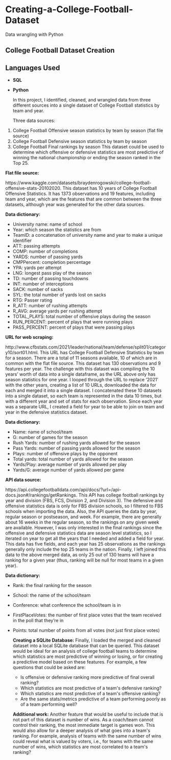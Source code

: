 # Creating-a-College-Football-Dataset
Data wrangling with Python

<h2>College Football Dataset Creation</h2>
  
  <h2>Languages Used</h2>

- <b>SQL</b> 
- <b>Python</b>


  <p> In this project, I identified, cleaned, and wrangled data from three different sources into a single dataset of College Football statistics by team and year. </p>
  
  Three data sources:
1.	College Football Offensive season statistics by team by season (flat file source)
2.	College Football Defensive season statistics by team by season
3.	College Football Final rankings by season
This dataset could be used to determine which offensive or defensive statistics are most predictive of winning the national championship or ending the season ranked in the Top 25.

<b>Flat file source:</b>
<p> https://www.kaggle.com/datasets/braydenrogowski/college-football-offensive-stats-20102020.  
This dataset has 10 years of College Football Offensive Statistics.  It has 1373 observations and 19 features, including team and year, which are the features that are common between the three datasets, although year was generated for the other data sources.</p>

<b>Data dictionary:</b>
- University name: name of school
- Year: which season the statistics are from
- TeamID: a concatenation of university name and year to make a unique identifier
- ATT: passing attempts
- COMP: number of completions
- YARDS: number of passing yards
- CMPPercent: completion percentage
- YPA: yards per attempt
- LNG: longest pass play of the season
- TD: number of passing touchdowns
- INT: number of interceptions
- SACK: number of sacks
- SYL: the total number of yards lost on sacks
- RTG: Passer rating
- R_ATT: number of rushing attempts
- R_AVG: average yards per rushing attempt
- TOTAL_PLAYS: total number of offensive plays during the season
- RUN_PERCENT: percent of plays that were running plays
- PASS_PERCENT: percent of plays that were passing plays

<b>URL for web scraping:</b>
<p>http://www.cfbstats.com/2021/leader/national/team/defense/split01/category10/sort01.html.  
This URL has College Football Defensive Statistics by team for a season. There are a total of 11 seasons available, 10 of which are in common with the flat file source.  This dataset has 130 observations and 9 features per year.  The challenge with this dataset was compiling the 10 years’ worth of data into a single dataframe, as the URL above only has season statistics for one year.  I looped through the URL to replace ‘2021’ with the other years, creating a list of 10 URLs,  downloaded the data for each and merged it into a single dataset.  I concatenated these 10 datasets into a single dataset, so each team is represented in the data 10 times, but with a different year and set of stats for each observation.  Since each year was a separate URL, I created a field for year to be able to join on team and year in the defensive statistics dataset.  
  
<b>Data dictionary:</b>
- Name: name of school/team
- G: number of games for the season
- Rush Yards: number of rushing yards allowed for the season
- Pass Yards: number of passing yards allowed for the season
- Plays: number of offensive plays by the opponent
- Total yards: total number of yards allowed for the season
- Yards/Play: average number of yards allowed per play
- Yards/G: average number of yards allowed per game
  
<b>API data source:</b>
<p>https://api.collegefootballdata.com/api/docs/?url=/api-docs.json#/rankings/getRankings.  This API has college football rankings by year and division (FBS, FCS, Division 2, and Division 3).  The defensive and offensive statistics data is only for FBS division schools, so I filtered to FBS schools when importing the data.  Also, the API queries the data by year, regular season or postseason, and week.  For example, there are generally about 16 weeks in the regular season, so the rankings on any given week are available.  However, I was only interested in the final rankings since the offensive and defensive statistics data are season level statistics, so I iterated on year to get all the years that I needed and added a field for year.  This data has five fields, and each year has 25 observations as the rankings generally only include the top 25 teams in the nation.  Finally, I left joined this data to the above merged data, as only 25 out of 130 teams will have a ranking for a given year (thus, ranking will be null for most teams in a given year).

  <b>Data dictionary:</b>
- Rank: the final ranking for the season
- School: the name of the school/team
- Conference: what conference the school/team is in
- FirstPlaceVotes: the number of first place votes that the team received in the poll that they’re in
- Points: total number of points from all votes (not just first place votes)
  
  <b>Creating a SQLite Database:</b>
Finally, I loaded the merged and cleaned dataset into a local SQLite database that can be queried. This dataset would be ideal for an analysis of college football teams to determine which statistics are most predictive of winning or losing, or for creating a predictive model based on these features.  For example, a few questions that could be asked are:
  - Is offensive or defensive ranking more predictive of final overall ranking?
  - Which statistics are most predictive of a team's defensive ranking?
  - Which statistics are most predictive of a team's offensive ranking?
  - Are the same stats/metrics predictive of a team performing poorly as of a team performing well?
  
  <b>Additional work:</b> 
Another feature that would be useful to include that is not part of this dataset is number of wins.  As a coach/team cannot control their ranking, the most immediate target is games won.  This would also allow for a deeper analysis of what goes into a team's ranking.  For example, analysis of teams with the same number of wins could reveal what is valued by voters, i.e., for teams with the same number of wins, which statistics are most correlated to a team's ranking?


